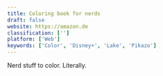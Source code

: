 ```yaml
---
title: Coloring book for nerds
draft: false 
website: https://amazon.de
classification: ['']
platform: ['Web']
keywords: ['Color', 'Disney+', 'Lake', 'Pikazo']
---
```

Nerd stuff to color. Literally.